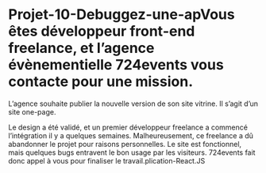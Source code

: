 # Projet-10-Debuggez-une-apVous êtes développeur front-end freelance, et l’agence évènementielle 724events vous contacte pour une mission.

L’agence souhaite publier la nouvelle version de son site vitrine. Il s’agit d’un site one-page. 

Le design a été validé, et un premier développeur freelance a commencé l’intégration il y a quelques semaines. Malheureusement, ce freelance a dû abandonner le projet pour raisons personnelles. Le site est fonctionnel, mais quelques bugs entravent le bon usage par les visiteurs. 724events fait donc appel à vous pour finaliser le travail.plication-React.JS
